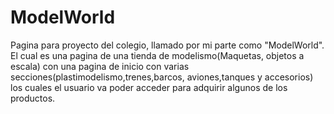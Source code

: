 # ModelWorld
Pagina para proyecto del colegio, llamado por mi parte como "ModelWorld". El cual es una pagina de una tienda de modelismo(Maquetas, objetos a escala) con una pagina de inicio con varias secciones(plastimodelismo,trenes,barcos, aviones,tanques y accesorios) los cuales el usuario va poder acceder para adquirir algunos de los productos.
